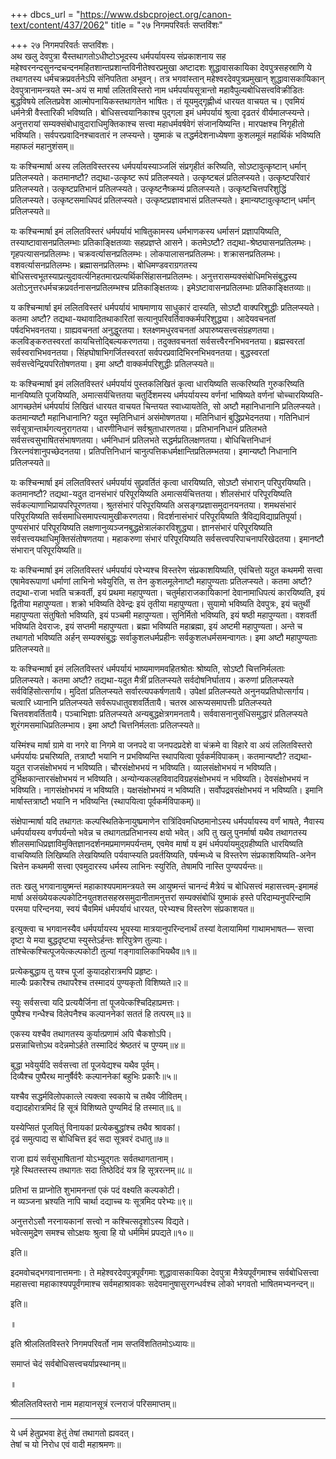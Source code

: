 +++
dbcs_url = "https://www.dsbcproject.org/canon-text/content/437/2062"
title = "२७ निगमपरिवर्तः सप्तविंशः"

+++
२७ निगमपरिवर्तः सप्तविंशः।  
अथ खलु देवपुत्रा यैस्तथागतोऽधीष्टोऽभूदस्य धर्मपर्यायस्य संप्रकाशनाय सह महेश्वरनन्दसुनन्दचन्दनमहितशान्तप्रशान्तविनीतेश्वरप्रमुखा अष्टादशः शुद्धावासकायिका देवपुत्रसहस्राणि ये तथागतस्य धर्मचक्रप्रवर्तनेऽपि संनिपतिता अभूवन्। तत्र भगवांस्तान् महेश्वरदेवपुत्रप्रमुखान् शुद्धावासकायिकान् देवपुत्रानामन्त्रयते स्म-अयं स मार्षा ललितविस्तरो नाम धर्मपर्यायसूत्रान्तो महावैपुल्यबोधिसत्त्वविक्रीडितः बुद्धविषये ललितप्रवेश आत्मोपनायिकस्तथागतेन भाषितः। तं यूयमुद्गृह्णीध्वं धारयत वाचयत च। एवमियं धर्मनेत्री वैस्तारिकी भविष्यति। बोधिसत्त्वयानिकाश्च पुद्गला इमं धर्मपर्यायं श्रुत्वा दृढतरं वीर्यमालप्स्यन्ते। अनुत्तरायां सम्यक्संबोधावुदाराधिमुक्तिकाश्च सत्त्वा महाधर्मवर्षवेगं संजानयिष्यन्ति। मारपक्षश्च निगृहीतो भविष्यति। सर्वपरप्रवादिनश्चावतारं न लप्स्यन्ते। युष्माकं च तद्धर्मदेशनाध्येषणा कुशलमूलं महार्थिकं भविष्यति महाफलं महानुशंसम्॥

यः कश्चिन्मार्षा अस्य ललितविस्तरस्य धर्मपर्यायस्याञ्जलिं संप्रगृहीतं करिष्यति, सोऽष्टावुत्कृष्टान् धर्मान् प्रतिलप्स्यते। कतमानष्टौ? तद्यथा-उत्कृष्ट रूपं प्रतिलप्स्यते। उत्कृष्टबलं प्रतिलप्स्यते। उत्कृष्टपरिवारं प्रतिलप्स्यते। उत्कृष्टप्रतिभानं प्रतिलप्स्यते। उत्कृष्टनैष्क्रम्यं प्रतिलप्स्यते। उत्कृष्टचित्तपरिशुद्धिं प्रतिलप्स्यते। उत्कृष्टसमाधिपदं प्रतिलप्स्यते। उत्कृष्टप्रज्ञावभासं प्रतिलप्स्यते। इमान्यष्टावुत्कृष्टान् धर्मान् प्रतिलप्स्यते॥

यः कश्चिन्मार्षा इमं ललितविस्तरं धर्मपर्यायं भाषितुकामस्य धर्मभाणकस्य धर्मासनं प्रज्ञापयिष्यति, तस्याष्टावासनप्रतिलम्भाः प्रतिकाङ्क्षितव्याः सहप्रज्ञप्ते आसने। कतमेऽष्टौ? तद्यथा-श्रेष्ठ्यासनप्रतिलम्भः। गृहपत्यासनप्रतिलम्भः। चक्रवर्त्यासनप्रतिलम्भः। लोकपालासनप्रतिलम्भः। शक्रासनप्रतिलम्भः। वशवर्त्यासनप्रतिलम्भः। ब्रह्मासनप्रतिलम्भः। बोधिमण्डवराग्रगतस्य बोधिसत्त्वभूतस्याप्रत्युदावर्त्यनिहतमारप्रत्यर्थिकसिंहासनप्रतिलम्भः। अनुत्तरासम्यक्संबोधिमभिसंबुद्धस्य अतोऽनुत्तरधर्मचक्रप्रवर्तनासनप्रतिलम्भश्च प्रतिकाङ्क्षितव्यः। इमेऽष्टावासनप्रतिलम्भाः प्रतिकाङ्क्षितव्याः॥

य कश्चिन्मार्षा इमं ललितविस्तरं धर्मपर्यायं भाषमाणाय साधुकारं दास्यति, सोऽष्टौ वाक्परिशुद्धीः प्रतिलप्स्यते। कतमा अष्टौ? तद्यथा-यथावादितथाकारितां सत्यानुपरिवर्तिवाक्कर्मपरिशुद्ध्या। आदेयवचनतां पर्षदभिभवनतया। ग्राह्यवचनतां अनुद्धुरतया। श्लक्ष्णमधुरवचनतां अपारुष्यसत्त्वसंग्रहणतया। कलविङ्करुतस्वरतां कायचित्तोद्बिल्यकरणतया। तदुक्तवचनतां सर्वसत्त्वैरनभिभवनतया। ब्रह्मस्वरतां सर्वस्वराभिभवनतया। सिंहघोषाभिगर्जितस्वरतां सर्वपरप्रवादिभिरनभिभवनतया। बुद्धस्वरतां सर्वसत्त्वेन्द्रियपरितोषणतया। इमा अष्टौ वाक्कर्मपरिशुद्धीः प्रतिलप्स्यते॥

यः कश्चिन्मार्षा इमं ललितविस्तरं धर्मपर्यायं पुस्तकलिखितं कृत्वा धारयिष्यति सत्करिष्यति गुरुकरिष्यति मानयिष्यति पूजयिष्यति, अमात्सर्यचित्ततया चतुर्दिशमस्य धर्मपर्यायस्य वर्णनां भाषिष्यते वर्णनां चोच्चारयिष्यति-आगच्छतेमं धर्मपर्यायं लिखितं धारयत वाचयत चिन्तयत स्वाध्यायतेति, सो अष्टौ महानिधानानि प्रतिलप्स्यते। कतमान्यष्टौ महानिधानानि? यदुत स्मृतिनिधानं असंमोषणतया। मतिनिधानं बुद्धिप्रभेदनतया। गतिनिधानं सर्वसूत्रान्तार्थगत्यनुरागतया। धारणीनिधानं सर्वश्रुताधारणतया। प्रतिभाननिधानं प्रतिलभते सर्वसत्त्वसुभाषितसंभाषणतया। धर्मनिधानं प्रतिलभते सद्धर्मप्रतिलक्षणतया। बोधिचित्तनिधानं त्रिरत्नवंशानुपच्छेदनतया। प्रतिपत्तिनिधानं चानुत्पत्तिकधर्मक्षान्तिप्रतिलम्भतया। इमान्यष्टौ निधानानि प्रतिलप्स्यते॥

यः कश्चिन्मार्षा इमं ललितविस्तरं धर्मपर्यायं सुप्रवर्तितं कृत्वा धारयिष्यति, सोऽष्टौ संभारान् परिपुरयिष्यति। कतमानष्टौ? तद्यथा-यदुत दानसंभारं परिपूरयिष्यति अमात्सर्यचित्ततया। शीलसंभारं परिपूरयिष्यति सर्वकल्याणाभिप्रायपरिपूरणतया। श्रुतसंभारं परिपूरयिष्यति असङ्गप्रज्ञासमुदानयनतया। शमथसंभारं परिपूरयिष्यति सर्वसमाधिसमापत्त्यामुखीकरणतया। विदर्शनासंभारं परिपूरयिष्यति त्रैविद्यविद्याप्रतिपूर्या। पुण्यसंभारं परिपूरयिष्यति लक्षणानुव्यञ्जनबुद्धक्षेत्रालंकारविशुद्ध्या। ज्ञानसंभारं परिपूरयिष्यति सर्वसत्त्वयथाधिमुक्तिसंतोषणतया। महाकरुणा संभारं परिपूरयिष्यति सर्वसत्त्वपरिपाचनापरिखेदतया। इमानष्टौ संभारान् परिपूरयिष्यति॥

यः कश्चिन्मार्षा इमं ललितविस्तरं धर्मपर्यायं परेभ्यश्च विस्तरेण संप्रकाशयिष्यति, एवंचित्तो यदुत कथममी सत्त्वा एषामेवरूपाणां धर्माणां लाभिनो भवेयुरिति, स तेन कुशलमूलेनाष्टौ महापुण्यताः प्रतिलप्स्यते। कतमा अष्टौ? तद्यथा-राजा भवति चक्रवर्ती, इयं प्रथमा महापुण्यता। चतुर्महाराजकायिकानां देवानामाधिपत्यं कारयिष्यति, इयं द्वितीया महापुण्यता। शक्रो भविष्यति देवेन्द्रः इयं तृतीया महापुण्यता। सुयामो भविष्यति देवपुत्रः, इयं चतुर्थी महापुण्यता संतुषितो भविष्यति, इयं पञ्चमी महापुण्यता। सुनिर्मितो भविष्यति, इयं षष्ठी महापुण्यता। वशवर्ती भविष्यति देवराजः, इयं सप्तमी महापुण्यता। ब्रह्मा भविष्यति महाब्रह्मा, इयं अष्टमी महापुण्यता। अन्ते च तथागतो भविष्यति अर्हन् सम्यक्संबुद्धः सर्वाकुशलधर्मप्रहीनः सर्वकुशलधर्मसमन्वागतः। इमा अष्टौ महापुण्यताः प्रतिलप्स्यते॥

यः कश्चिन्मार्षा इमं ललितविस्तरं धर्मपर्यायं भाष्यमाणमवहितश्रोतः श्रोष्यति, सोऽष्टौ चित्तनिर्मलताः प्रतिलप्स्यते। कतमा अष्टौ? तद्यथा-यदुत मैत्रीं प्रतिलप्स्यते सर्वदोषनिर्घाताय। करुणां प्रतिलप्स्यते सर्वविहिंसोत्सर्गाय। मुदितां प्रतिलप्स्यते सर्वारत्यपकर्षणतायै। उपेक्षां प्रतिलप्स्यते अनुनयप्रतिघोत्सर्गाय। चत्वारि ध्यानानि प्रतिलप्स्यते सर्वरूपधातुवशवर्तितायै। चतस्र आरूप्यसमापत्तीः प्रतिलप्स्यते चित्तवशवर्तितायै। पञ्चाभिज्ञाः प्रतिलप्स्यते अन्यबुद्धक्षेत्रगमनतायै। सर्ववासनानुसंधिसमुद्धारं प्रतिलप्स्यते शूरंगमसमाधिप्रतिलम्भाय। इमा अष्टौ चित्तनिर्मलताः प्रतिलप्स्यते॥

यस्मिंश्च मार्षा ग्रामे वा नगरे वा निगमे वा जनपदे वा जनपदप्रदेशे वा चंक्रमे वा विहारे वा अयं ललितविस्तरो धर्मपर्यायः प्रचरिष्यति, तत्राष्टौ भयानि न प्रभविष्यन्ति स्थापयित्वा पूर्वकर्मविपाकम्। कतमान्यष्टौ? तद्यथा-यदुत राजसंक्षोभभयं न भविष्यति। चौरसंक्षोभभयं न भविष्यति। व्यालसंक्षोभभयं न भविष्यति। दुर्भिक्षकान्तारसंक्षोभभयं न भविष्यति। अन्योन्यकलहविवादविग्रहसंक्षोभभयं न भविष्यति। देवसंक्षोभभयं न भविष्यति। नागसंक्षोभभयं न भविष्यति। यक्षसंक्षोभभयं न भविष्यति। सर्वोपद्रवसंक्षोभभयं न भविष्यति। इमानि मार्षास्तत्राष्टौ भयानि न भविष्यन्ति (स्थापयित्वा पूर्वकर्मविपाकम्)॥

संक्षेपान्मार्षा यदि तथागतः कल्पस्थितिकेनायुष्प्रमाणेन रात्रिंदिवमधिष्ठमानोऽस्य धर्मपर्यायस्य वर्णं भाषते, नैवास्य धर्मपर्यायस्य वर्णपर्यन्तो भवेन्न च तथागतप्रतिभानस्य क्षयो भवेत्। अपि तु खलु पुनर्मार्षा यथैव तथागतस्य शीलसमाधिप्रज्ञाविमुक्तिज्ञानदर्शनमप्रमाणमपर्यन्तम्, एवमेव मार्षा य इमं धर्मपर्यायमुद्ग्रहीष्यति धारयिष्यति वाचयिष्यति लिखिष्यति लेखयिष्यति पर्यवाप्स्यति प्रवर्तयिष्यति, पर्षन्मध्ये च विस्तरेण संप्रकाशयिष्यति-अनेन चित्तेन कथममी सत्त्वा एवमुदारस्य धर्मस्य लाभिनः स्युरिति, तेषामपि नास्ति पुण्यपर्यन्तः॥

ततः खलु भगवानायुष्मन्तं महाकाश्यपमामन्त्रयते स्म आयुष्मन्तं चानन्दं मैत्रेयं च बोधिसत्त्वं महासत्त्वम्-इमामहं मार्षा असंख्येयकल्पकोटिनयुतशतसहस्रसमुदानीतामनुत्तरां सम्यक्संबोधिं युष्माकं हस्ते परिदाम्यनुपरिन्दामि परमया परिन्दनया, स्वयं चैवमिमं धर्मपर्यायं धारयत, परेभ्यश्च विस्तरेण संप्रकाशयत॥

इत्युक्त्वा च भगवानस्यैव धर्मपर्यायस्य भूयस्या मात्रयानुपरिन्दनार्थं तस्यां वेलायामिमां गाथामभाषत—
सत्त्वा दृष्टा ये मया बुद्धदृष्ट्या 
स्युस्तेऽर्हन्तः शरिपुत्रेण तुल्याः।  
तांश्चेत्कश्चित्पूजयेत्कल्पकोटी 
तुल्यां गङ्गावालिकाभियथैव॥१॥

प्रत्येकबुद्धाय तु यश्च पूजां 
कुयादहोरात्रमपि प्रहृष्टः।  
माल्यैः प्रकारैश्च तथापरैश्च 
तस्मादयं पुण्यकृतो विशिष्यते॥२॥

स्युः सर्वसत्त्वा यदि प्रत्ययैर्जिना 
तां पूजयेत्कश्चिदिहाप्रमत्तः।  
पुष्पैश्च गन्धैश्च विलेपनैश्च 
कल्पाननेकां सततं हि तत्परम्॥३॥

एकस्य यश्चैव तथागतस्य 
कुर्यात्प्रणामं अपि चैकशोऽपि।  
प्रसन्नाचित्तोऽथ वदेन्नमोऽर्हते 
तस्मादिदं श्रेष्ठतरं च पुण्यम्॥४॥

बुद्धा भवेयुर्यदि सर्वसत्त्वा 
तां पूजयेद्यश्च यथैव पूर्वम्।  
दिव्यैश्च पुष्पैरथ मानुर्षैर्वरैः 
कल्पाननेकां बहुभिः प्रकारैः॥५॥

यश्चैव सद्धर्मविलोपकात्ले 
त्यक्त्वा स्वकाये च तथैव जीवितम्।  
वद्यादहोरात्रमिदं हि सूत्रं 
विशिष्यते पुण्यमिदं हि तस्मात्॥६॥

यस्येप्सितं पूजयितुं विनायकां 
प्रत्येकबुद्धांश्च तथैव श्रावकां।  
दृढं समुत्पाद्य स बोधिचित्त 
इदं सदा सूत्रवरं दधातु॥७॥

राजा ह्ययं सर्वसुभाषितानां 
योऽभ्युद्गतः सर्वतथागतानाम्।  
गृहे स्थितस्तस्य तथागतः सदा 
तिष्ठेदिदं यत्र हि सूत्ररत्नम्॥८॥

प्रतिभां स प्राप्नोति शुभामनन्तां 
एकं पदं वक्ष्यति कल्पकोटी।  
न व्यञ्जना भ्रश्यति नापि चार्था 
दद्याच्च यः सूत्रमिद परेभ्यः॥९॥

अनुत्तरोऽसौ नरनायकानां 
सत्त्वो न कश्चित्सदृशोऽस्य विद्यते।  
भवेत्समुद्रेण समश्च सोऽक्षयः 
श्रुत्वा हि यो धर्ममिमं प्रपद्यते॥१०॥

इति॥

इदमवोचद्भगवानात्तमनाः। ते महेश्वरदेवपुत्रपूर्वंगमाः शुद्धावासकायिका देवपुत्रा मैत्रेयपूर्वंगमाश्च सर्वबोधिसत्त्वा महासत्त्वा महाकाश्यपपूर्वंगमाश्च सर्वमहाश्रावकाः सदेवमानुषासुरगन्धर्वश्च लोको भगवतो भाषितमभ्यनन्दन्॥

इति॥

॥

इति श्रीललितविस्तरे निगमपरिवर्तो नाम सप्तविंशतितमोऽध्यायः॥

समाप्तं चेदं सर्वबोधिसत्त्वचर्याप्रस्थानम्॥

॥

श्रीललितविस्तरो नाम महायानसूत्रं रत्न‍राजं परिसमाप्तम्॥

*  *  *  *  *
ये धर्म हेतुप्रभवा हेतुं तेषां तथागतो ह्यवदत्।  
तेषां च यो निरोध एवं वादी महाश्रमणः॥

